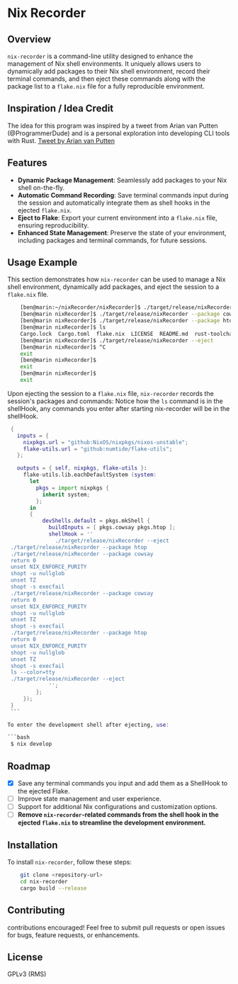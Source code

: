# Nix Recorder

## Overview
`nix-recorder` is a command-line utility designed to enhance the management of Nix shell environments. It uniquely allows users to dynamically add packages to their Nix shell environment, record their terminal commands, and then eject these commands along with the package list to a `flake.nix` file for a fully reproducible environment.

## Inspiration / Idea Credit
The idea for this program was inspired by a tweet from Arian van Putten (@ProgrammerDude) and is a personal exploration into developing CLI tools with Rust. [Tweet by Arian van Putten](https://twitter.com/ProgrammerDude/status/1754200297675554941)

## Features
- **Dynamic Package Management**: Seamlessly add packages to your Nix shell on-the-fly.
- **Automatic Command Recording**: Save terminal commands input during the session and automatically integrate them as shell hooks in the ejected `flake.nix`.
- **Eject to Flake**: Export your current environment into a `flake.nix` file, ensuring reproducibility.
- **Enhanced State Management**: Preserve the state of your environment, including packages and terminal commands, for future sessions.

## Usage Example
This section demonstrates how `nix-recorder` can be used to manage a Nix shell environment, dynamically add packages, and eject the session to a `flake.nix` file.

```bash
    [ben@marin:~/nixRecorder/nixRecorder]$ ./target/release/nixRecorder --start
    [ben@marin nixRecorder]$ ./target/release/nixRecorder --package cowsay
    [ben@marin nixRecorder]$ ./target/release/nixRecorder --package htop
    [ben@marin nixRecorder]$ ls
    Cargo.lock  Cargo.toml  flake.nix  LICENSE  README.md  rust-toolchain  scripts  shell.nix  src  target
    [ben@marin nixRecorder]$ ./target/release/nixRecorder --eject
    [ben@marin nixRecorder]$ ^C
    exit
    [ben@marin nixRecorder]$
    exit
    [ben@marin nixRecorder]$
    exit
```

Upon ejecting the session to a `flake.nix` file, `nix-recorder` records the session's packages and commands:
Notice how the `ls` command is in the shellHook, any commands you enter after starting nix-recorder will be in the shellHook.

   ```nix
    {
      inputs = {
        nixpkgs.url = "github:NixOS/nixpkgs/nixos-unstable";
        flake-utils.url = "github:numtide/flake-utils";
      };

      outputs = { self, nixpkgs, flake-utils }:
        flake-utils.lib.eachDefaultSystem (system:
          let
            pkgs = import nixpkgs {
              inherit system;
            };
          in
          {
              devShells.default = pkgs.mkShell {
                buildInputs = [ pkgs.cowsay pkgs.htop ];
                shellHook = ''
                  ./target/release/nixRecorder --eject
    ./target/release/nixRecorder --package htop
    ./target/release/nixRecorder --package cowsay
    return 0
    unset NIX_ENFORCE_PURITY
    shopt -u nullglob
    unset TZ
    shopt -s execfail
    ./target/release/nixRecorder --package cowsay
    return 0
    unset NIX_ENFORCE_PURITY
    shopt -u nullglob
    unset TZ
    shopt -s execfail
    ./target/release/nixRecorder --package htop
    return 0
    unset NIX_ENFORCE_PURITY
    shopt -u nullglob
    unset TZ
    shopt -s execfail
    ls --color=tty
    ./target/release/nixRecorder --eject
                '';
            };
        });
    }
    ```

To enter the development shell after ejecting, use:

```bash
    $ nix develop
```

## Roadmap
- [x] Save any terminal commands you input and add them as a ShellHook to the ejected Flake.
- [ ] Improve state management and user experience.
- [ ] Support for additional Nix configurations and customization options.
- [ ] **Remove `nix-recorder`-related commands from the shell hook in the ejected `flake.nix` to streamline the development environment.**

## Installation
To install `nix-recorder`, follow these steps:

```bash
    git clone <repository-url>
    cd nix-recorder
    cargo build --release
```
## Contributing 
contributions encouraged! Feel free to submit pull requests or open issues for bugs, feature requests, or enhancements.

## License
GPLv3 (RMS)

